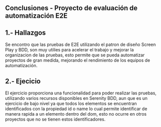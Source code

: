 ## Conclusiones - Proyecto de evaluación de automatización E2E

## 1.- Hallazgos
Se encontro que las pruebas de E2E utilizando el patron de diseño Screen Play y BDD, son muy utilies
para acelerar el trabajo y mejorar la organizacion de las pruebas, esto permite que se pueda automatizar
proyectos de gran medida, mejorando el rendimiento de los equipos de automatización.

## 2.- Ejecicio
El ejercicio proporciona una funcionalidad para poder realizar las pruebas, utilizando varios recursos 
disponibles en Serenity BDD, aun que es un ejercicio de bajo nivel ya que todos los elementos se 
encuentran identificados con la propiedad id o name lo cual permite identificar de manera rapida a un 
elemento dentro del dom, esto no ocurre en otros proyectos que no se tienen estos identificadores.

